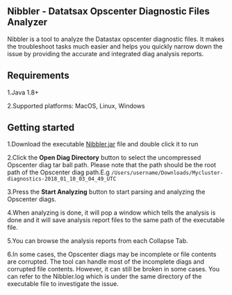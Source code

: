 ## Nibbler - Datatsax Opscenter Diagnostic Files Analyzer

Nibbler is a tool to analyze the Datastax opscenter diagnostic files. It makes the troubleshoot tasks much easier and helps you quickly narrow down the issue by providing the accurate and integrated diag analysis reports. 


## Requirements

1.Java 1.8+

2.Supported platforms: MacOS, Linux, Windows

## Getting started

1.Download the executable [Nibbler.jar](https://github.com/GLZ9568/Nibbler/raw/master/out/artifacts/Nibbler_jar2/Nibbler.jar) file and double click it to run


2.Click the **Open Diag Directory** button to select the uncompressed Opscenter diag tar ball path. Please note that the path should be the root path of the Opscenter diag path.E.g `/Users/username/Downloads/Mycluster-diagnostics-2018_01_10_03_04_49_UTC`


3.Press the **Start Analyzing** button to start parsing and analyzing the Opscenter diags.


4.When analyzing is done, it will pop a window which tells the analysis is done and it will save analysis report files to the same path of the executable file.


5.You can browse the analysis reports from each Collapse Tab.


6.In some cases, the Opscenter diags may be incomplete or file contents are corrupted. The tool can handle most of the incomplete diags and corrupted file contents. However, it can still be broken in some cases. You can refer to the Nibbler.log which is under the same directory of the executable file to investigate the issue.


